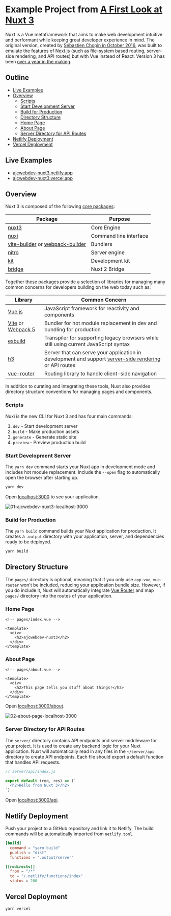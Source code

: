 # Example Project from [A First Look at Nuxt 3](https://ajcwebdev.com/a-first-look-at-nuxt-3)

Nuxt is a Vue metaframework that aims to make web development intuitive and performant while keeping great developer experience in mind. The original version, created by [Sébastien Chopin in October 2016](https://github.com/nuxt/nuxt.js/commit/0072ed31da6ce39d21046e05898f956cff190390), was built to emulate the features of Next.js (such as file-system based routing, server-side rendering, and API routes) but with Vue instead of React. Version 3 has been [over a year in the making](https://nuxtjs.org/announcements/nuxt3-beta/).

## Outline

* [Live Examples](#live-examples)
* [Overview](#overview)
  * [Scripts](#scripts)
  * [Start Development Server](#start-development-server)
  * [Build for Production](#build-for-production)
  * [Directory Structure](#directory-structure)
  * [Home Page](#home-page)
  * [About Page](#about-page)
  * [Server Directory for API Routes](#server-directory-for-api-routes)
* [Netlify Deployment](#netlify-deployment)
* [Vercel Deployment](#vercel-deployment)

## Live Examples

* [ajcwebdev-nuxt3.netlify.app](https://ajcwebdev-nuxt3.netlify.app/)
* [ajcwebdev-nuxt3.vercel.app](https://ajcwebdev-nuxt3.vercel.app/)

## Overview

Nuxt 3 is composed of the following [core packages](https://github.com/nuxt/framework/tree/main/packages):

|Package |Purpose  |
|---------|----------|
|[nuxt3](https://github.com/nuxt/framework/tree/main/packages/nuxt3)|Core Engine|
|[nuxi](https://github.com/nuxt/framework/tree/main/packages/nuxi)|Command line interface|
|[vite-builder](https://github.com/nuxt/framework/tree/main/packages/vite) or [webpack-builder](https://github.com/nuxt/framework/tree/main/packages/webpack)|Bundlers|
|[nitro](https://github.com/nuxt/framework/tree/main/packages/nitro)|Server engine|
|[kit](https://github.com/nuxt/framework/tree/main/packages/kit)|Development kit|
|[bridge](https://github.com/nuxt/framework/tree/main/packages/bridge)|Nuxt 2 Bridge|

Together these packages provide a selection of libraries for managing many common concerns for developers building on the web today such as:

|Library|Common Concern|
|-------------------|--------|
|[Vue.js](https://v3.vuejs.org)|JavaScript framework for reactivity and components|
|[Vite](https://vitejs.dev/) or [Webpack 5](https://webpack.js.org/)|Bundler for hot module replacement in dev and bundling for production|
|[esbuild](https://esbuild.github.io)|Transpiler for supporting legacy browsers while still using current JavaScript syntax|
|[h3](https://github.com/unjs/h3)|Server that can serve your application in development and support [server-side rendering](https://v3.vuejs.org/guide/ssr/introduction.html#what-is-server-side-rendering-ssr) or API routes|
|[vue-router](https://next.router.vuejs.org)|Routing library to handle client-side navigation|

In addition to curating and integrating these tools, Nuxt also provides directory structure conventions for managing pages and components.

### Scripts

Nuxi is the new CLI for Nuxt 3 and has four main commands:
1. `dev` - Start development server
2. `build` - Make production assets
3. `generate` - Generate static site
4. `preview` - Preview production build

### Start Development Server

The `yarn dev` command starts your Nuxt app in development mode and includes hot module replacement. Include the `--open` flag to automatically open the browser after starting up.

```bash
yarn dev
```

Open [localhost:3000](http://localhost:3000) to see your application.

![01-ajcwebdev-nuxt3-localhost-3000](https://dev-to-uploads.s3.amazonaws.com/uploads/articles/9oc49oolv9d31ljml352.png)

### Build for Production

The `yarn build` command builds your Nuxt application for production. It creates a `.output` directory with your application, server, and dependencies ready to be deployed.

```bash
yarn build
```

## Directory Structure

The `pages/` directory is optional, meaning that if you only use `app.vue`, `vue-router` won't be included, reducing your application bundle size. However, if you do include it, Nuxt will automatically integrate [Vue Router](https://next.router.vuejs.org/) and map `pages/` directory into the routes of your application.

### Home Page

```vue
<!-- pages/index.vue -->

<template>
  <div>
    <h2>ajcwebdev-nuxt3</h2>
  </div>
</template>
```

### About Page

```vue
<!-- pages/about.vue -->

<template>
  <div>
    <h2>This page tells you stuff about things!</h2>
  </div>
</template>
```

Open [localhost:3000/about](http://localhost:3000/about).

![02-about-page-localhost-3000](https://dev-to-uploads.s3.amazonaws.com/uploads/articles/lyngyw7ae27x213gfu4f.png)

### Server Directory for API Routes

The `server/` directory contains API endpoints and server middleware for your project. It is used to create any backend logic for your Nuxt application. Nuxt will automatically read in any files in the `~/server/api` directory to create API endpoints. Each file should export a default function that handles API requests.

```js
// server/api/index.js

export default (req, res) => (`
  <h2>Hello from Nuxt 3</h2>
`)
```

Open [localhost:3000/api](http://localhost:3000/api).

## Netlify Deployment

Push your project to a GitHub repository and link it to Netlify. The build commands will be automatically imported from `netlify.toml`.

```toml
[build]
  command = "yarn build"
  publish = "dist"
  functions = ".output/server"

[[redirects]]
  from = "/*"
  to = "/.netlify/functions/index"
  status = 200
```

## Vercel Deployment

```bash
yarn vercel
```
